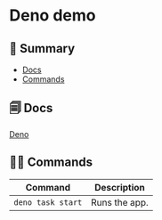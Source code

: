 # Deno demo

## 📑 Summary

- [Docs](#-docs)
- [Commands](#-commands)

## 🗐 Docs

[Deno](https://deno.land)

## 👨‍💻 Commands

| Command           | Description   |
| ----------------- | ------------- |
| `deno task start` | Runs the app. |
